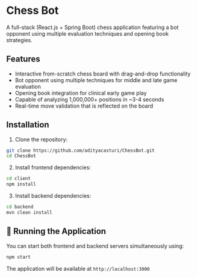 # Chess Bot

A full-stack (React.js + Spring Boot) chess application featuring a bot opponent using multiple evaluation techniques and opening book strategies.

## Features

- Interactive from-scratch chess board with drag-and-drop functionality
- Bot opponent using multiple techniques for middle and late game evaluation
- Opening book integration for clinical early game play
- Capable of analyzing 1,000,000+ positions in ~3-4 seconds
- Real-time move validation that is reflected on the board

## Installation

1. Clone the repository:
```bash
git clone https://github.com/adityacasturi/ChessBot.git
cd ChessBot
```

2. Install frontend dependencies:
```bash
cd client
npm install
```

3. Install backend dependencies:
```bash
cd backend
mvn clean install
```

## 🚀 Running the Application

You can start both frontend and backend servers simultaneously using:

```bash
npm start
```

The application will be available at `http://localhost:3000`
